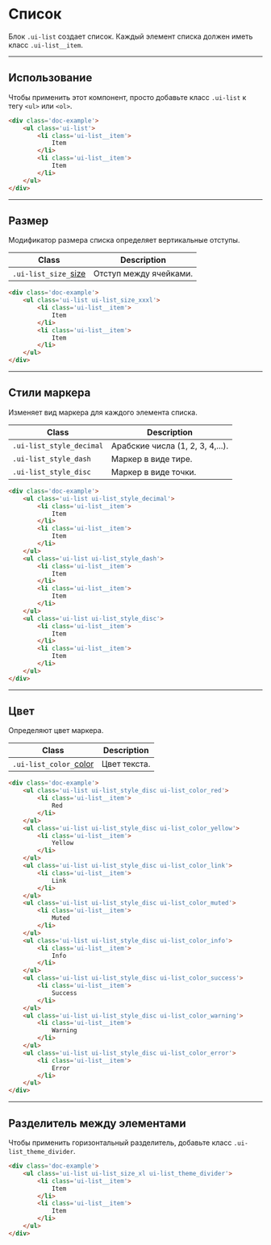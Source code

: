<!--
docs/blocks/list|50
-->

# Список

Блок `.ui-list` создает список. Каждый элемент списка должен иметь класс `.ui-list__item`.

---

## Использование

Чтобы применить этот компонент, просто добавьте класс `.ui-list` к тегу `<ul>` или `<ol>`.


``` html
<div class='doc-example'>
    <ul class='ui-list'>
        <li class='ui-list__item'>
            Item
        </li>
        <li class='ui-list__item'>
            Item
        </li>
    </ul>
</div>
```

---

## Размер

Модификатор размера списка определяет вертикальные отступы.

|         Class         |         Description         |
|-----------------------|-----------------------------|
|  `.ui-list_size_`[size](docs/base/sizes.html)  | Отступ между ячейками.  |

``` html
<div class='doc-example'>
    <ul class='ui-list ui-list_size_xxxl'>
        <li class='ui-list__item'>
            Item
        </li>
        <li class='ui-list__item'>
            Item
        </li>
    </ul>
</div>
```

---

## Стили маркера

Изменяет вид маркера для каждого элемента списка.

|            Class          |            Description            |
|---------------------------|-----------------------------------|
|  `.ui-list_style_decimal` |  Арабские числа (1, 2, 3, 4,...). |
|  `.ui-list_style_dash`    |  Маркер в виде тире.              |
|  `.ui-list_style_disc`    |  Маркер в виде точки.             |

``` html
<div class='doc-example'>
    <ul class='ui-list ui-list_style_decimal'>
        <li class='ui-list__item'>
            Item
        </li>
        <li class='ui-list__item'>
            Item
        </li>
    </ul>
    <ul class='ui-list ui-list_style_dash'>
        <li class='ui-list__item'>
            Item
        </li>
        <li class='ui-list__item'>
            Item
        </li>
    </ul>
    <ul class='ui-list ui-list_style_disc'>
        <li class='ui-list__item'>
            Item
        </li>
        <li class='ui-list__item'>
            Item
        </li>
    </ul>
</div>
```

---

## Цвет

Определяют цвет маркера.

|            Class          |            Description            |
|---------------------------|-----------------------------------|
|  `.ui-list_color_`[color](docs/base/text.html)  | Цвет текста.  |

``` html
<div class='doc-example'>
    <ul class='ui-list ui-list_style_disc ui-list_color_red'>
        <li class='ui-list__item'>
            Red
        </li>
    </ul>
    <ul class='ui-list ui-list_style_disc ui-list_color_yellow'>
        <li class='ui-list__item'>
            Yellow
        </li>
    </ul>
    <ul class='ui-list ui-list_style_disc ui-list_color_link'>
        <li class='ui-list__item'>
            Link
        </li>
    </ul>
    <ul class='ui-list ui-list_style_disc ui-list_color_muted'>
        <li class='ui-list__item'>
            Muted
        </li>
    </ul>
    <ul class='ui-list ui-list_style_disc ui-list_color_info'>
        <li class='ui-list__item'>
            Info
        </li>
    </ul>
    <ul class='ui-list ui-list_style_disc ui-list_color_success'>
        <li class='ui-list__item'>
            Success
        </li>
    </ul>
    <ul class='ui-list ui-list_style_disc ui-list_color_warning'>
        <li class='ui-list__item'>
            Warning
        </li>
    </ul>
    <ul class='ui-list ui-list_style_disc ui-list_color_error'>
        <li class='ui-list__item'>
            Error
        </li>
    </ul>
</div>
```

---

## Разделитель между элементами

Чтобы применить горизонтальный разделитель, добавьте класс `.ui-list_theme_divider`.

``` html
<div class='doc-example'>
    <ul class='ui-list ui-list_size_xl ui-list_theme_divider'>
        <li class='ui-list__item'>
            Item
        </li>
        <li class='ui-list__item'>
            Item
        </li>
    </ul>
</div>
```
